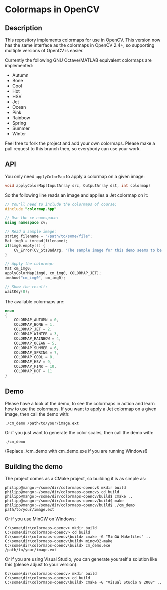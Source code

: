 # Colormaps in OpenCV #

## Description ##

This repository implements colormaps for use in OpenCV. This version now has the same interface as the colormaps in OpenCV 2.4+, so supporting multiple versions of OpenCV is easier. 

Currently the following GNU Octave/MATLAB equivalent colormaps are implemented:

* Autumn
* Bone
* Cool
* Hot
* HSV
* Jet
* Ocean
* Pink
* Rainbow
* Spring
* Summer
* Winter

Feel free to fork the project and add your own colormaps. Please make a pull request to this branch then, so everybody can use your work.



## API ##

You only need `applyColorMap` to apply a colormap on a given image:

```cpp
void applyColorMap(InputArray src, OutputArray dst, int colormap)
```

So the following line reads an image and applies a Jet colormap on it:

```cpp
// You'll need to include the colormaps of course:
#include "colormap.hpp"

// Use the cv namespace:
using namespace cv;

// Read a sample image:
string filename = "/path/to/some/file";
Mat img0 = imread(filename);
if(img0.empty()) {
    CV_Error(CV_StsBadArg, "The sample image for this demo seems to be empty. Please adjust your path to point to a valid image!");
}

// Apply the colormap:
Mat cm_img0;
applyColorMap(img0, cm_img0, COLORMAP_JET);
imshow("cm_img0", cm_img0);

// Show the result:
waitKey(0);
```

The available colormaps are:

```cpp
enum
{
    COLORMAP_AUTUMN = 0,
    COLORMAP_BONE = 1,
    COLORMAP_JET = 2,
    COLORMAP_WINTER = 3,
    COLORMAP_RAINBOW = 4,
    COLORMAP_OCEAN = 5,
    COLORMAP_SUMMER = 6,
    COLORMAP_SPRING = 7,
    COLORMAP_COOL = 8,
    COLORMAP_HSV = 9,
    COLORMAP_PINK = 10,
    COLORMAP_HOT = 11
}
```

## Demo ##

Please have a look at the demo, to see the colormaps in action and learn how to use the colormaps. If you want to apply a Jet colormap on a given image, then call the demo with:

```
./cm_demo /path/to/your/image.ext
```

Or if you just want to generate the color scales, then call the demo with:


```
./cm_demo
```

(Replace ./cm_demo with cm_demo.exe if you are running Windows!)

## Building the demo ##

The project comes as a CMake project, so building it is as simple as:

```
philipp@mango:~/some/dir/colormaps-opencv$ mkdir build
philipp@mango:~/some/dir/colormaps-opencv$ cd build
philipp@mango:~/some/dir/colormaps-opencv/build$ cmake ..
philipp@mango:~/some/dir/colormaps-opencv/build$ make
philipp@mango:~/some/dir/colormaps-opencv/build$ ./cm_demo path/to/your/image.ext
```

Or if you use MinGW on Windows:

```
C:\some\dir\colormaps-opencv> mkdir build
C:\some\dir\colormaps-opencv> cd build
C:\some\dir\colormaps-opencv\build> cmake -G "MinGW Makefiles" ..
C:\some\dir\colormaps-opencv\build> mingw32-make
C:\some\dir\colormaps-opencv\build> cm_demo.exe /path/to/your/image.ext
```

Or if you are using Visual Studio, you can generate yourself a solution like this (please adjust to your version):

```
C:\some\dir\colormaps-opencv> mkdir build
C:\some\dir\colormaps-opencv> cd build
C:\some\dir\colormaps-opencv\build> cmake -G "Visual Studio 9 2008" ..
```

